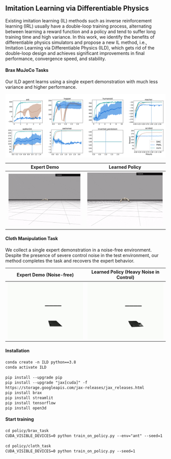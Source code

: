 ## Imitation Learning via Differentiable Physics

Existing imitation learning (IL) methods such as inverse reinforcement learning (IRL) usually have a double-loop training process, alternating between learning a reward function and a policy and tend to suffer long training time and high variance. In this work, we identify the benefits of differentiable physics simulators and propose a new IL method, i.e., Imitation Learning via Differentiable Physics (ILD), which gets rid of the double-loop design and achieves significant improvements in final performance, convergence speed, and stability.



#### Brax MuJoCo Tasks

Our ILD agent learns using a single expert demonstration with much less variance and higher performance.

![results](images/results.png)



Expert Demo | Learned Policy 
:-: | :-:
![](images/ant_demo.gif) | ![](images/ant_agent.gif) 





#### Cloth Manipulation Task

We collect a single expert demonstration in a noise-free environment. Despite the presence of severe control noise in the test environment, our method completes the task and recovers the expert behavior.

Expert Demo (Noise-free) | Learned Policy (Heavy Noise in Control) 
:-: | :-:
![](images/cloth_expert.gif) | ![](images/cloth.gif) 









#### Installation

~~~
conda create -n ILD python==3.8
conda activate ILD

pip install --upgrade pip
pip install --upgrade "jax[cuda]" -f https://storage.googleapis.com/jax-releases/jax_releases.html
pip install brax
pip install streamlit
pip install tensorflow
pip install open3d
~~~

#### Start training
~~~
cd policy/brax_task
CUDA_VISIBLE_DEVICES=0 python train_on_policy.py --env="ant" --seed=1

cd policy/cloth_task
CUDA_VISIBLE_DEVICES=0 python train_on_policy.py --seed=1
~~~
